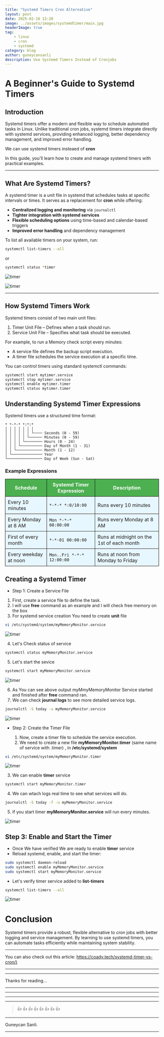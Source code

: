 ```yaml
---
title: "Systemd Timers Cron Alternative"
layout: post
date: 2025-02-16 12:20
image: ../assets/images/systemdtimer/main.jpg
headerImage: true
tag:
    - linux
    - cron
    - systemd
category: blog
author: guneycansanli
description: Use Systemd Timers Instead of Cronjobs
---
```


# A Beginner's Guide to Systemd Timers  

## Introduction  

Systemd timers offer a modern and flexible way to schedule automated tasks in Linux. Unlike traditional cron jobs, systemd timers integrate directly with systemd services, providing enhanced logging, better dependency management, and improved error handling.  

We can use systemd timers insteaed of **cron**

In this guide, you'll learn how to create and manage systemd timers with practical examples.


---

## What Are Systemd Timers?

A systemd timer is a unit file in systemd that schedules tasks at specific intervals or times. It serves as a replacement for **cron** while offering:  

- **Centralized logging and monitoring** via `journalctl`  
- **Tighter integration with systemd services**  
- **Flexible scheduling options** using time-based and calendar-based triggers  
- **Improved error handling** and dependency management  

To list all available timers on your system, run:  
```sh
systemctl list-timers --all
```
or

```sh
systemctl status *timer
```

![timer][1]

![timer][2]

---

## How Systemd Timers Work

Systemd timers consist of two main unit files:

1. Timer Unit File – Defines when a task should run.
2. Service Unit File – Specifies what task should be executed.

For example, to run a Memory check script every minutes:
 - A service file defines the backup script execution.
 - A timer file schedules the service execution at a specific time.

You can control timers using standard systemctl commands:

```sh
systemctl start mytimer.service  
systemctl stop mytimer.service
systemctl enable mytimer.timer  
systemctl status mytimer.timer  
```

## Understanding Systemd Timer Expressions

Systemd timers use a structured time format:

```plaintext
* *-*-* *:*:*
│ │ │ │ │ │ │
│ │ │ │ │ │ └──── Seconds (0 - 59)
│ │ │ │ │ └────── Minutes (0 - 59)
│ │ │ │ └──────── Hours (0 - 24)
│ │ │ └────────── Day of Month (1 - 31)
│ │ └──────────── Month (1 - 12)
│ └────────────── Year
└──────────────── Day of Week (Sun - Sat)
```

### Example Expressions

<table style="border-collapse: collapse; width: 100%;">
  <tr style="background-color: #4CAF50; color: white;">
    <th style="border: 1px solid black; padding: 8px;">Schedule</th>
    <th style="border: 1px solid black; padding: 8px;">Systemd Timer Expression</th>
    <th style="border: 1px solid black; padding: 8px;">Description</th>
  </tr>
  <tr style="background-color: #e7f7ff;">
    <td style="border: 1px solid black; padding: 8px;">Every 10 minutes</td>
    <td style="border: 1px solid black; padding: 8px;"><code>*-*-* *:0/10:00</code></td>
    <td style="border: 1px solid black; padding: 8px;">Runs every 10 minutes</td>
  </tr>
  <tr style="background-color: #e7f7ff;">
    <td style="border: 1px solid black; padding: 8px;">Every Monday at 8 AM</td>
    <td style="border: 1px solid black; padding: 8px;"><code>Mon *-*-* 08:00:00</code></td>
    <td style="border: 1px solid black; padding: 8px;">Runs every Monday at 8 AM</td>
  </tr>
  <tr style="background-color: #e7f7ff;">
    <td style="border: 1px solid black; padding: 8px;">First of every month</td>
    <td style="border: 1px solid black; padding: 8px;"><code>*-*-01 00:00:00</code></td>
    <td style="border: 1px solid black; padding: 8px;">Runs at midnight on the 1st of each month</td>
  </tr>
  <tr style="background-color: #e7f7ff;">
    <td style="border: 1px solid black; padding: 8px;">Every weekday at noon</td>
    <td style="border: 1px solid black; padding: 8px;"><code>Mon..Fri *-*-* 12:00:00</code></td>
    <td style="border: 1px solid black; padding: 8px;">Runs at noon from Monday to Friday</td>
  </tr>
</table>


## Creating a Systemd Timer

- Step 1: Create a Service File 

1. First, create a service file to define the task.
2. I will use **free** command as an example and I will check free memory on the box 
3. For systemd service creation You need to create **unit** file 

```bash
vi /etc/systemd/system/myMemoryMonitor.service 
```

![timer][3]

4. Let's Check status of service
```bash
systemctl status myMemoryMonitor.service 
```

5. Let's start the sevice
```bash
systemctl start myMemoryMonitor.service 
```

![timer][4]

6. As You can see above output myMmyMemoryMonitor Service started and finished after **free** command ran. 
7. We can check **journal logs** to see more detailed service logs.

```bash
journalctl -S today -u myMemoryMonitor.service 
```

![timer][5]

- Step 2: Create the Timer File

  1. Now, create a timer file to schedule the service execution.
  2. We need to create a new file **myMemoryMonitor.timer** (same name of service with .timer) , in **/etc/systemd/system**


```bash
vi /etc/systemd/system/myMemoryMonitor.timer 
```

![timer][6]

3. We can enable **timer** service
```bash
systemctl start myMemoryMonitor.timer 
```

4. We can wtach logs real time to see what services will do.
```bash
journalctl -S today -f -u myMemoryMonitor.service
```

5. If you start timer **myMemoryMonitor.service** will run every minutes.

![timer][7]

## Step 3: Enable and Start the Timer

- Once We have verified We are ready to enable **timer** service 
- Reload systemd, enable, and start the timer:

```bash
sudo systemctl daemon-reload
sudo systemctl enable myMemoryMonitor.service
sudo systemctl start myMemoryMonitor.service
```

- Let's verify timer service added to **list-timers**

```bash
systemctl list-timers --all
```

![timer][8]


# Conclusion
Systemd timers provide a robust, flexible alternative to cron jobs with better logging and service management. By learning to use systemd timers, you can automate tasks efficiently while maintaining system stability.

---

You can also check out this article: [https://coady.tech/systemd-timer-vs-cron/)](https://coady.tech/systemd-timer-vs-cron/)

* * *

---

Thanks for reading...

---

---

---

---

> :+1: :+1: :+1: :+1: :+1: :+1: :+1: :+1:

---

Guneycan Sanli.

---

[1]: ../assets/images/systemdtimer/timer1.jpg
[2]: ../assets/images/systemdtimer/timer2.jpg
[3]: ../assets/images/systemdtimer/timer3.jpg
[4]: ../assets/images/systemdtimer/timer4.jpg
[5]: ../assets/images/systemdtimer/timer5.jpg
[6]: ../assets/images/systemdtimer/timer6.jpg
[7]: ../assets/images/systemdtimer/timer7.jpg
[8]: ../assets/images/systemdtimer/timer-8.jpg



